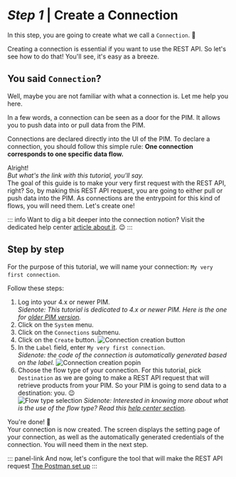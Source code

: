 # _Step 1_ | Create a Connection

In this step, you are going to create what we call a `Connection`. :rocket:

Creating a connection is essential if you want to use the REST API. So let's see how to do that! You'll see, it's easy as a breeze.

## You said `Connection`?

Well, maybe you are not familiar with what a connection is. Let me help you here.

In a few words, a connection can be seen as a door for the PIM. It allows you to push data into or pull data from the PIM. 

Connections are declared directly into the UI of the PIM. To declare a connection, you should follow this simple rule: **One connection corresponds to one specific data flow.**

Alright!  
_But what's the link with this tutorial, you'll say._  
The goal of this guide is to make your very first request with the REST API, right? So, by making this REST API request, you are going to either pull or push data into the PIM. As connections are the entrypoint for this kind of flows, you will need them. Let's create one!

::: info
Want to dig a bit deeper into the connection notion? Visit the dedicated help center [article about it](https://help.akeneo.com/articles/what-is-a-connection.html). :wink:
:::

## Step by step

For the purpose of this tutorial, we will name your connection: `My very first connection`.

Follow these steps:
1. Log into your 4.x or newer PIM.  
_Sidenote: This tutorial is dedicated to 4.x or newer PIM. Here is the one for [older PIM version](/getting-started/your-first-tutorial-old/welcome.html)._
1. Click on the `System` menu.
1. Click on the `Connections` submenu.
1. Click on the `Create` button.
![Connection creation button](/img/getting-started/connection-creation-button.png)
1. In the `Label` field, enter `My very first connection`.  
_Sidenote: the code of the connection is automatically generated based on the label._
![Connection creation popin](/img/getting-started/connection-creation-popin.png)
1. Choose the flow type of your connection. For this tutorial, pick `Destination` as we are going to make a REST API request that will retrieve products from your PIM. So your PIM is going to send data to a destination: you. :wink:  
![Flow type selection](/img/getting-started/flow-type-selection.png)
_Sidenote: Interested in knowing more about what is the use of the flow type? Read this [help center section](https://help.akeneo.com/articles/manage-your-connections.html#choose-your-flow-type)._

You're done! :tada:  
Your connection is now created. The screen displays the setting page of your connection, as well as the automatically generated credentials of the connection. You will need them in the next step.

::: panel-link And now, let's configure the tool that will make the REST API request [The Postman set up](/getting-started/your-first-tutorial-4x/step-2.html)
:::
